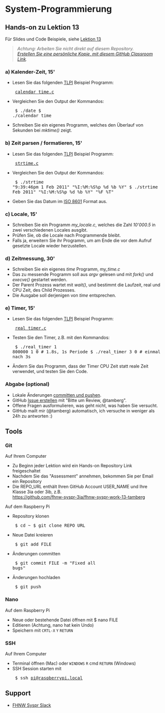 # System-Programmierung
## Hands-on zu Lektion 13
Für Slides und Code Beispiele, siehe [Lektion 13](../../../fhnw-syspr/blob/master/13/README.md)

> *Achtung: Arbeiten Sie nicht direkt auf diesem Repository.*<br/>
> *[Erstellen Sie eine persönliche Kopie, mit diesem GitHub Classroom Link](https://classroom.github.com/a/FQNsOMc-).*

### a) Kalender-Zeit, 15'
* Lesen Sie das folgenden [TLPI](http://man7.org/tlpi/) Beispiel Programm:<pre>
[calendar_time.c](http://man7.org/tlpi/code/online/book/time/calendar_time.c.html)</pre>
* Vergleichen Sie den Output der Kommandos:<pre>
$ ./date
$ ./calendar_time</pre>
* Schreiben Sie ein eigenes Programm, welches den Überlauf von Sekunden bei *mktime()* zeigt.

### b) Zeit parsen / formatieren, 15'
* Lesen Sie das folgenden [TLPI](http://man7.org/tlpi/) Beispiel Programm:<pre>
[strtime.c](http://man7.org/tlpi/code/online/book/time/strtime.c.html)</pre>
* Vergleichen Sie den Output der Kommandos:<pre>
$ ./strtime "9:39:46pm 1 Feb 2011" "%I:%M:%S%p %d %b %Y"
$ ./strtime "9:39:46pm 1 Feb 2011" "%I:%M:%S%p %d %b %Y" "%F %T"</pre>
* Geben Sie das Datum im [ISO 8601](https://en.wikipedia.org/wiki/ISO_8601) Format aus.

### c) Locale, 15'
* Schreiben Sie ein Programm *my_locale.c*, welches die Zahl *10'000.5* in zwei verschiedenen Locales ausgibt.
* Prüfen Sie, ob die Locale nach Programmende bleibt.
* Falls ja, erweitern Sie ihr Programm, um am Ende die vor dem Aufruf gesetzte Locale wieder herzustellen.

### d) Zeitmessung, 30'
* Schreiben Sie ein eigenes *time* Programm, *my_time.c*
* Das zu messende Programm soll aus *argv* gelesen und mit *fork()* und *execve()* gestartet werden.
* Der Parent Prozess wartet mit *wait()*, und bestimmt die Laufzeit, real und CPU Zeit, des Child Prozesses.
* Die Ausgabe soll derjenigen von *time* entsprechen.

### e) Timer, 15'
* Lesen Sie das folgenden [TLPI](http://man7.org/tlpi/) Beispiel Programm:<pre>
[real_timer.c](http://man7.org/tlpi/code/online/book/timers/real_timer.c.html)</pre>
* Testen Sie den Timer, z.B. mit den Kommandos:<pre>
$ ./real_timer 1 800000 1 0 # 1.8s, 1s Periode
$ ./real_timer 3 0 # einmaliger Timer, nach 3s</pre>
* Ändern Sie das Programm, dass der Timer CPU Zeit
statt reale Zeit verwendet, und testen Sie den Code.

### Abgabe (optional)
* Lokale Änderungen [committen und pushen](#git).
* GitHub [Issue erstellen](../../issues/new) mit "Bitte um Review, @tamberg".
* Offene Fragen ausformulieren, was geht nicht, was haben Sie versucht.
* GitHub mailt mir (@tamberg) automatisch, ich versuche in weniger als 24h zu antworten :)

## Tools
### Git
Auf Ihrem Computer
* Zu Beginn jeder Lektion wird ein Hands-on Repository Link freigeschaltet
* Nachdem Sie das "Assessment" annehmen, bekommen Sie per Email ein Repository
* Die REPO_URL enthält Ihren GitHub Account USER_NAME und Ihre Klasse 3ia oder 3ib, z.B.<br/>
            https://github.com/fhnw-syspr-3ia/fhnw-syspr-work-13-tamberg

Auf dem Raspberry Pi
* Repository klonen<pre>
    $ cd ~
    $ git clone REPO_URL</pre>
* Neue Datei kreieren<pre>
    $ git add FILE</pre>
* Änderungen committen<pre>
    $ git commit FILE -m "Fixed all bugs"</pre>
* Änderungen hochladen<pre>
    $ git push</pre>

### Nano
Auf dem Raspberry Pi
* Neue oder bestehende Datei öffnen mit $ nano FILE
* Editieren (Achtung, nano hat kein Undo)
* Speichern mit `CRTL-X` `Y` `RETURN`

### SSH
Auf Ihrem Computer
* Terminal öffnen (Mac) oder `WINDOWS` `R` cmd `RETURN` (Windows)
* SSH Session starten mit<pre>
    $ ssh pi@raspberrypi.local</pre>

## Support
- [FHNW Syspr Slack](https://fhnw-syspr.slack.com/)
